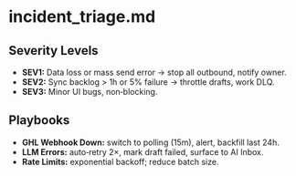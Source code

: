 # incident_triage.md

## Severity Levels

* **SEV1:** Data loss or mass send error → stop all outbound, notify owner.
* **SEV2:** Sync backlog > 1h or 5% failure → throttle drafts, work DLQ.
* **SEV3:** Minor UI bugs, non‑blocking.

## Playbooks

* **GHL Webhook Down:** switch to polling (15m), alert, backfill last 24h.
* **LLM Errors:** auto‑retry 2×, mark draft failed, surface to AI Inbox.
* **Rate Limits:** exponential backoff; reduce batch size.
